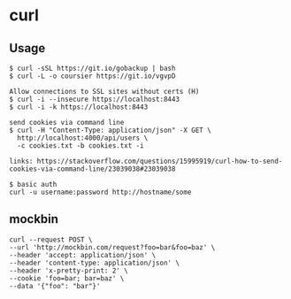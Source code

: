 # curl

## Usage

    $ curl -sSL https://git.io/gobackup | bash
    $ curl -L -o coursier https://git.io/vgvpD

    Allow connections to SSL sites without certs (H)
    $ curl -i --insecure https://localhost:8443
    $ curl -i -k https://localhost:8443

    send cookies via command line
    $ curl -H "Content-Type: application/json" -X GET \
      http://localhost:4000/api/users \
      -c cookies.txt -b cookies.txt -i

    links: https://stackoverflow.com/questions/15995919/curl-how-to-send-cookies-via-command-line/23039038#23039038

    $ basic auth
    curl -u username:password http://hostname/some

## mockbin

    curl --request POST \
    --url 'http://mockbin.com/request?foo=bar&foo=baz' \
    --header 'accept: application/json' \
    --header 'content-type: application/json' \
    --header 'x-pretty-print: 2' \
    --cookie 'foo=bar; bar=baz' \
    --data '{"foo": "bar"}'
